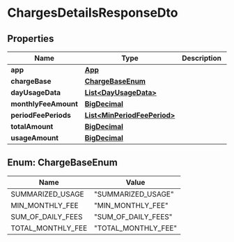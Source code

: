# ChargesDetailsResponseDto

## Properties

| Name                 | Type                                                        | Description | Notes      |
| -------------------- | ----------------------------------------------------------- | ----------- | ---------- |
| **app**              | [**App**](App.md)                                           |             | [optional] |
| **chargeBase**       | [**ChargeBaseEnum**](#ChargeBaseEnum)                       |             | [optional] |
| **dayUsageData**     | [**List&lt;DayUsageData&gt;**](DayUsageData.md)             |             | [optional] |
| **monthlyFeeAmount** | [**BigDecimal**](BigDecimal.md)                             |             | [optional] |
| **periodFeePeriods** | [**List&lt;MinPeriodFeePeriod&gt;**](MinPeriodFeePeriod.md) |             | [optional] |
| **totalAmount**      | [**BigDecimal**](BigDecimal.md)                             |             | [optional] |
| **usageAmount**      | [**BigDecimal**](BigDecimal.md)                             |             | [optional] |

<a name="ChargeBaseEnum"></a>

## Enum: ChargeBaseEnum

| Name              | Value                         |
| ----------------- | ----------------------------- |
| SUMMARIZED_USAGE  | &quot;SUMMARIZED_USAGE&quot;  |
| MIN_MONTHLY_FEE   | &quot;MIN_MONTHLY_FEE&quot;   |
| SUM_OF_DAILY_FEES | &quot;SUM_OF_DAILY_FEES&quot; |
| TOTAL_MONTHLY_FEE | &quot;TOTAL_MONTHLY_FEE&quot; |
